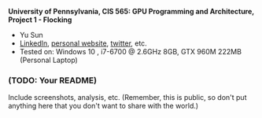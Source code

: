 **University of Pennsylvania, CIS 565: GPU Programming and Architecture,
Project 1 - Flocking**

* Yu Sun
* [LinkedIn](), [personal website](), [twitter](), etc.
* Tested on: Windows 10 , i7-6700 @ 2.6GHz 8GB, GTX 960M 222MB (Personal Laptop)

### (TODO: Your README)

Include screenshots, analysis, etc. (Remember, this is public, so don't put
anything here that you don't want to share with the world.)
